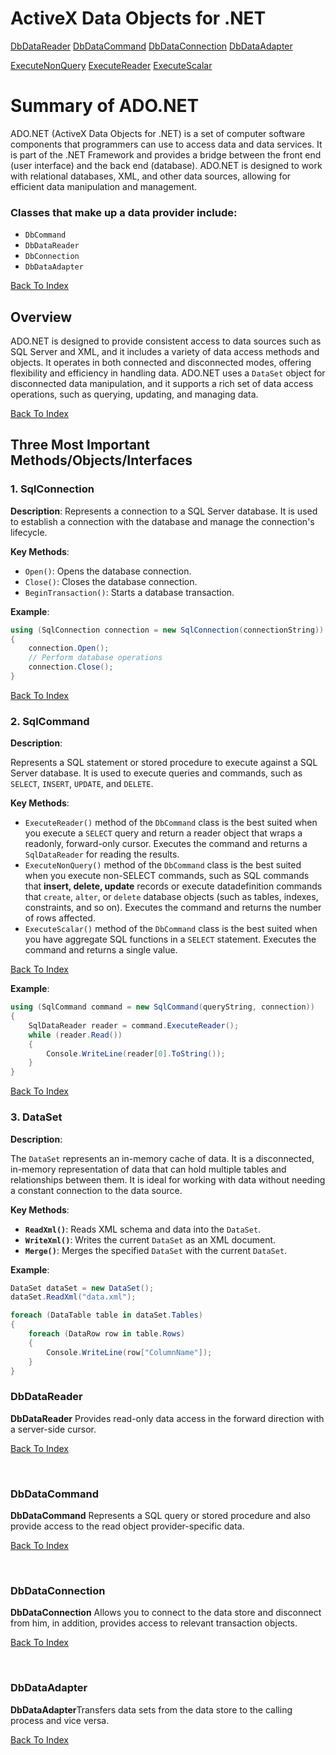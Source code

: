 # ActiveX Data Objects for .NET

[DbDataReader](#dbdatareader)
[DbDataCommand](#dbdatacommand)
[DbDataConnection](#dbdataconnection)
[DbDataAdapter](#dbdataadapter)

[ExecuteNonQuery](#executenonquery)
[ExecuteReader](#executereader)
[ExecuteScalar](#executescalar)

# Summary of ADO.NET

ADO.NET (ActiveX Data Objects for .NET) is a set of computer software components that programmers can use to access data and data services. It is part of the .NET Framework and provides a bridge between the front end (user interface) and the back end (database). ADO.NET is designed to work with relational databases, XML, and other data sources, allowing for efficient data manipulation and management.

### Classes that make up a data provider include:

- `DbCommand`
- `DbDataReader`
- `DbConnection`
- `DbDataAdapter`

[Back To Index](#activex-data-objects-for-net)

## Overview

ADO.NET is designed to provide consistent access to data sources such as SQL Server and XML, and it includes a variety of data access methods and objects. It operates in both connected and disconnected modes, offering flexibility and efficiency in handling data. ADO.NET uses a `DataSet` object for disconnected data manipulation, and it supports a rich set of data access operations, such as querying, updating, and managing data.

[Back To Index](#activex-data-objects-for-net)

## Three Most Important Methods/Objects/Interfaces

### 1. SqlConnection

**Description**: Represents a connection to a SQL Server database. It is used to establish a connection with the database and manage the connection's lifecycle.

**Key Methods**:

- `Open()`: Opens the database connection.
- `Close()`: Closes the database connection.
- `BeginTransaction()`: Starts a database transaction.

**Example**:

```csharp
using (SqlConnection connection = new SqlConnection(connectionString))
{
    connection.Open();
    // Perform database operations
    connection.Close();
}
```

[Back To Index](#activex-data-objects-for-net)

### 2. SqlCommand

**Description**:

Represents a SQL statement or stored procedure to execute against a SQL Server database. It is used to execute queries and commands, such as `SELECT`, `INSERT`, `UPDATE`, and `DELETE`.

**Key Methods**:

- `ExecuteReader()` method of the `DbCommand` class is the best suited when you execute a `SELECT` query and return a reader object that wraps a readonly, forward-only cursor. Executes the command and returns a `SqlDataReader` for reading the results.
- `ExecuteNonQuery()` method of the `DbCommand` class is the best suited when you execute non-SELECT commands, such as SQL commands that **insert, delete, update** records or execute datadefinition commands that `create`, `alter`, or `delete` database objects (such as tables, indexes, constraints, and so on). Executes the command and returns the number of rows affected.
- `ExecuteScalar()` method of the `DbCommand` class is the best suited when you have aggregate SQL functions in a `SELECT` statement. Executes the command and returns a single value.

[Back To Index](#activex-data-objects-for-net)

**Example**:

```csharp
using (SqlCommand command = new SqlCommand(queryString, connection))
{
    SqlDataReader reader = command.ExecuteReader();
    while (reader.Read())
    {
        Console.WriteLine(reader[0].ToString());
    }
}
```

[Back To Index](#activex-data-objects-for-net)

### 3. DataSet

**Description**:

The `DataSet` represents an in-memory cache of data. It is a disconnected, in-memory representation of data that can hold multiple tables and relationships between them. It is ideal for working with data without needing a constant connection to the data source.

**Key Methods**:

- **`ReadXml()`**: Reads XML schema and data into the `DataSet`.
- **`WriteXml()`**: Writes the current `DataSet` as an XML document.
- **`Merge()`**: Merges the specified `DataSet` with the current `DataSet`.

**Example**:

```csharp
DataSet dataSet = new DataSet();
dataSet.ReadXml("data.xml");

foreach (DataTable table in dataSet.Tables)
{
    foreach (DataRow row in table.Rows)
    {
        Console.WriteLine(row["ColumnName"]);
    }
}
```

### DbDataReader

**DbDataReader** Provides read-only data access in the forward direction with a server-side cursor.

[Back To Index](#activex-data-objects-for-net)

<br>

### DbDataCommand

**DbDataCommand** Represents a SQL query or stored procedure and also provide access to the read object provider-specific data.

[Back To Index](#activex-data-objects-for-net)

<br>

### DbDataConnection

**DbDataConnection** Allows you to connect to the data store and disconnect from him, in addition, provides access to relevant transaction objects.

[Back To Index](#activex-data-objects-for-net)

<br>

### DbDataAdapter

**DbDataAdapter**Transfers data sets from the data store to the calling process and vice versa.

[Back To Index](#activex-data-objects-for-net)

<br>
